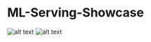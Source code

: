 # ML-Serving-Showcase

![alt text](https://github.com/gershonc/ml-serving-showcase/main/img/postman_serving_ml.jpg?raw=true)
![alt text](https://github.com/gershonc/ml-serving-showcase/blob/assets/img/postman_serving_ml.jpg?raw=true)

